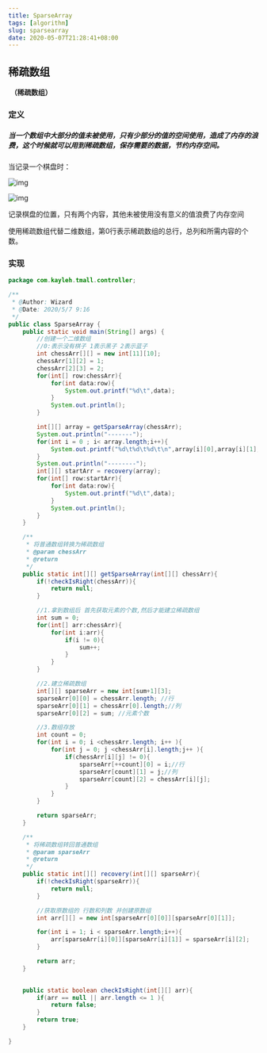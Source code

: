 ```yaml
---
title: SparseArray
tags: [algorithm]
slug: sparsearray
date: 2020-05-07T21:28:41+08:00
---
```


## 稀疏数组

​																				**（稀疏数组）**



### 定义

##### 当一个数组中大部分的值未被使用，只有少部分的值的空间使用，造成了内存的浪费，这个时候就可以用到稀疏数组，保存需要的数据，节约内存空间。

当记录一个棋盘时：

![img](https://mmbiz.qpic.cn/mmbiz_png/LqMJZoibIrPzz08etWsVDczAaxvuTLF53AO9Y95X14hib9758qNT74snT2caWibZhtNQHCstK4KibDDibWcIxZhcPyQ/640?wx_fmt=png)

![img](https://mmbiz.qpic.cn/mmbiz_png/LqMJZoibIrPzz08etWsVDczAaxvuTLF53Lic6f7kA2vWzahAXd97hT2SjHxbZT4DociaLjYkS4q91sApHcibtMiaBNg/640?wx_fmt=png)

记录棋盘的位置，只有两个内容，其他未被使用没有意义的值浪费了内存空间

使用稀疏数组代替二维数组，第0行表示稀疏数组的总行，总列和所需内容的个数。

### 实现

```java
package com.kayleh.tmall.controller;

/**
 * @Author: Wizard
 * @Date: 2020/5/7 9:16
 */
public class SparseArray {
    public static void main(String[] args) {
        //创建一个二维数组
        //0:表示没有棋子 1表示黑子 2表示蓝子
        int chessArr[][] = new int[11][10];
        chessArr[1][2] = 1;
        chessArr[2][3] = 2;
        for(int[] row:chessArr){
            for(int data:row){
                System.out.printf("%d\t",data);
            }
            System.out.println();
        }

        int[][] array = getSparseArray(chessArr);
        System.out.println("-------");
        for(int i = 0 ; i< array.length;i++){
            System.out.printf("%d\t%d\t%d\t\n",array[i][0],array[i][1],array[i][2]);
        }
        System.out.println("--------");
        int[][] startArr = recovery(array);
        for(int[] row:startArr){
            for(int data:row){
                System.out.printf("%d\t",data);
            }
            System.out.println();
        }
    }

    /**
     * 将普通数组转换为稀疏数组
     * @param chessArr
     * @return
     */
    public static int[][] getSparseArray(int[][] chessArr){
        if(!checkIsRight(chessArr)){
            return null;
        }

        //1.拿到数组后 首先获取元素的个数,然后才能建立稀疏数组
        int sum = 0;
        for(int[] arr:chessArr){
            for(int i:arr){
                if(i != 0){
                    sum++;
                }
            }
        }

        //2.建立稀疏数组
        int[][] sparseArr = new int[sum+1][3];
        sparseArr[0][0] = chessArr.length; //行
        sparseArr[0][1] = chessArr[0].length;//列
        sparseArr[0][2] = sum; //元素个数

        //3.数组存放
        int count = 0;
        for(int i = 0; i <chessArr.length; i++ ){
            for(int j = 0; j <chessArr[i].length;j++ ){
                if(chessArr[i][j] != 0){
                    sparseArr[++count][0] = i;//行
                    sparseArr[count][1] = j;//列
                    sparseArr[count][2] = chessArr[i][j];
                }
            }
        }

        return sparseArr;
    }

    /**
     * 将稀疏数组转回普通数组
     * @param sparseArr
     * @return
     */
    public static int[][] recovery(int[][] sparseArr){
        if(!checkIsRight(sparseArr)){
            return null;
        }

        //获取原数组的 行数和列数 并创建原数组
        int arr[][] = new int[sparseArr[0][0]][sparseArr[0][1]];

        for(int i = 1; i < sparseArr.length;i++){
            arr[sparseArr[i][0]][sparseArr[i][1]] = sparseArr[i][2];
        }

        return arr;
    }

        
    public static boolean checkIsRight(int[][] arr){
        if(arr == null || arr.length <= 1 ){
            return false;
        }
        return true;
    }

}
```






